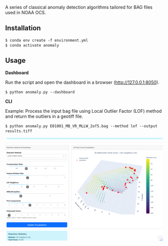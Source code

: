 
A series of classical anomaly detection algorithms tailored for BAG files used in NOAA OCS.

## Installation
```
$ conda env create -f environment.yml
$ conda activate anomaly
```

## Usage
**Dashboard**

Run the script and open the dashboard in a browser (http://127.0.0.1:8050).
```
$ python anomaly.py --dashboard
```


**CLI**

Example: Process the input bag file using Local Outlier Factor (LOF) method and return the outliers in a geotiff file.
```
$ python anomaly.py E01001_MB_VR_MLLW_2of5.bag --method lof --output results.tiff
```


![](dash.png)